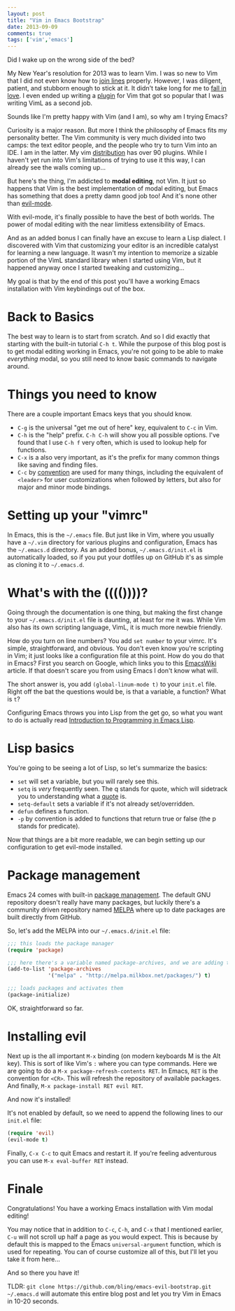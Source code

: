```yaml
---
layout: post
title: "Vim in Emacs Bootstrap"
date: 2013-09-09
comments: true
tags: ['vim','emacs']
---
```


Did I wake up on the wrong side of the bed?

My New Year's resolution for 2013 was to learn Vim. I was so new to Vim that I did not even know how to [join lines][1] properly. However, I was diligent, patient, and stubborn enough to stick at it. It didn't take long for me to [fall in love][2]. I even ended up writing a [plugin][3] for Vim that got so popular that I was writing VimL as a second job.

Sounds like I'm pretty happy with Vim (and I am), so why am I trying Emacs?

Curiosity is a major reason. But more I think the philosophy of Emacs fits my personality better. The Vim community is very much divided into two camps: the text editor people, and the people who try to turn Vim into an IDE. I am in the latter. My vim [distribution][4] has over 90 plugins. While I haven't yet run into Vim's limitations of trying to use it this way, I can already see the walls coming up...

But here's the thing, I'm addicted to **modal editing**, not Vim.<!--more--> It just so happens that Vim is the best implementation of modal editing, but Emacs has something that does a pretty damn good job too! And it's none other than [evil-mode][5].

With evil-mode, it's finally possible to have the best of both worlds. The power of modal editing with the near limitless extensibility of Emacs.

And as an added bonus I can finally have an excuse to learn a Lisp dialect. I discovered with Vim that customizing your editor is an incredible catalyst for learning a new language. It wasn't my intention to memorize a sizable portion of the VimL standard library when I started using Vim, but it happened anyway once I started tweaking and customizing...

My goal is that by the end of this post you'll have a working Emacs installation with Vim keybindings out of the box.

# Back to Basics

The best way to learn is to start from scratch. And so I did exactly that starting with the built-in tutorial `C-h t`. While the purpose of this blog post is to get modal editing working in Emacs, you're not going to be able to make *everything* modal, so you still need to know basic commands to navigate around.

# Things you need to know

There are a couple important Emacs keys that you should know.

*  `C-g` is the universal "get me out of here" key, equivalent to `C-c` in Vim.
*  `C-h` is the "help" prefix. `C-h C-h` will show you all possible options. I've found that I use `C-h f` very often, which is used to lookup help for functions.
*  `C-x` is a also very important, as it's the prefix for many common things like saving and finding files.
*  `C-c` by [convention][11] are used for many things, including the equivalent of `<leader>` for user customizations when followed by letters, but also for major and minor mode bindings.

# Setting up your "vimrc"

In Emacs, this is the `~/.emacs` file. But just like in Vim, where you usually have a `~/.vim` directory for various plugins and configuration, Emacs has the `~/.emacs.d` directory. As an added bonus, `~/.emacs.d/init.el` is automatically loaded, so if you put your dotfiles up on GitHub it's as simple as cloning it to `~/.emacs.d`.

# What's with the (((())))?

Going through the documentation is one thing, but making the first change to your `~/.emacs.d/init.el` file is daunting, at least for me it was. While Vim also has its own scripting language, VimL, it is much more newbie friendly.

How do you turn on line numbers? You add `set number` to your vimrc. It's simple, straightforward, and obvious. You don't even know you're scripting in Vim; it just looks like a configuration file at this point. How do you do that in Emacs? First you search on Google, which links you to this [EmacsWiki][6] article. If that doesn't scare you from using Emacs I don't know what will.

The short answer is, you add `(global-linum-mode t)` to your `init.el` file. Right off the bat the questions would be, is that a variable, a function? What is `t`?

Configuring Emacs throws you into Lisp from the get go, so what you want to do is actually read [Introduction to Programming in Emacs Lisp][7].

# Lisp basics

You're going to be seeing a lot of Lisp, so let's summarize the basics:

*  `set` will set a variable, but you will rarely see this.
*  `setq` is *very* frequently seen. The q stands for quote, which will sidetrack you to understanding what a [quote][8] is.
*  `setq-default` sets a variable if it's not already set/overridden.
*  `defun` defines a function.
*  `-p` by convention is added to functions that return true or false (the p stands for predicate).

Now that things are a bit more readable, we can begin setting up our configuration to get evil-mode installed.

# Package management

Emacs 24 comes with built-in [package management][9]. The default GNU repository doesn't really have many packages, but luckily there's a community driven repository named [MELPA][10] where up to date packages are built directly from GitHub.

So, let's add the MELPA into our `~/.emacs.d/init.el` file:

``` cl
;;; this loads the package manager
(require 'package)

;;; here there's a variable named package-archives, and we are adding the MELPA repository to it
(add-to-list 'package-archives
             '("melpa" . "http://melpa.milkbox.net/packages/") t)

;;; loads packages and activates them
(package-initialize)
```

OK, straightforward so far.

# Installing evil

Next up is the all important `M-x` binding (on modern keyboards M is the Alt key). This is sort of like Vim's `:` where you can type commands. Here we are going to do a `M-x package-refresh-contents RET`. In Emacs, `RET` is the convention for `<CR>`. This will refresh the repository of available packages. And finally, `M-x package-install RET evil RET`.

And now it's installed!

It's not enabled by default, so we need to append the following lines to our `init.el` file:

``` cl
(require 'evil)
(evil-mode t)
```

Finally, `C-x C-c` to quit Emacs and restart it. If you're feeling adventurous you can use `M-x eval-buffer RET` instead.

# Finale

Congratulations! You have a working Emacs installation with Vim modal editing!

You may notice that in addition to `C-c`, `C-h`, and `C-x` that I mentioned earlier, `C-u` will not scroll up half a page as you would expect. This is because by default this is mapped to the Emacs `universal-argument` function, which is used for repeating. You can of course customize all of this, but I'll let you take it from here...

And so there you have it!

TLDR: `git clone https://github.com/bling/emacs-evil-bootstrap.git ~/.emacs.d` will automate this entire blog post and let you try Vim in Emacs in 10-20 seconds.



[1]: http://stackoverflow.com/questions/14107198/vim-delete-whitespace-between-2-lines
[2]: http://bling.github.io/blog/2013/02/10/love-affair-with-vim
[3]: https://github.com/bling/vim-airline
[4]: https://github.com/bling/dotvim
[5]: http://www.emacswiki.org/emacs/Evil
[6]: http://www.emacswiki.org/emacs/LineNumbers
[7]: http://www.gnu.org/software/emacs/manual/eintr.html
[8]: http://stackoverflow.com/questions/134887/when-to-use-quote-in-lisp
[9]: http://www.emacswiki.org/emacs/ELP
[10]: http://melpa.milkbox.net/
[11]: http://www.gnu.org/software/emacs/manual/html_node/elisp/Key-Binding-Conventions.html
